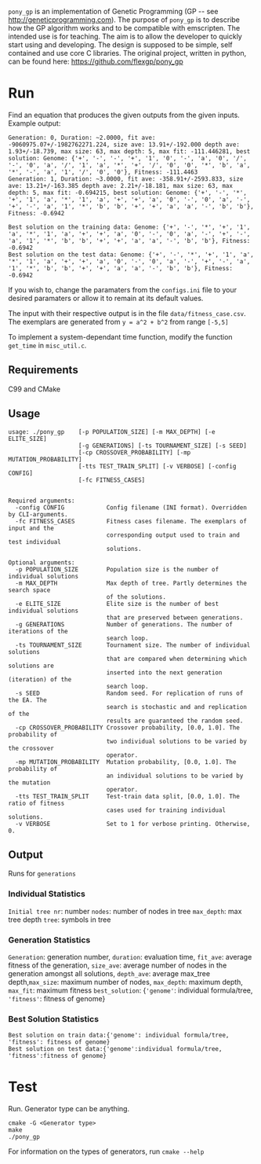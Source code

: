 
`pony_gp` is an implementation of Genetic Programming (GP -- see <http://geneticprogramming.com>).
The purpose of `pony_gp` is to describe how the GP algorithm works and to be compatible with
emscripten. The intended use is for teaching. The aim is to allow the developer to quickly
start using and developing. The design is supposed to be simple, self contained and use core
C libraries. The original project, written in python, can be found here:
https://github.com/flexgp/pony_gp

# Run

Find an equation that produces the given outputs from the given inputs.
Example output:
```
Generation: 0, Duration: ~2.0000, fit ave: -9060975.07+/-1982762271.224, size ave: 13.91+/-192.000 depth ave: 1.93+/-18.739, max size: 63, max depth: 5, max fit: -111.446281, best solution: Genome: {'+', '-', '-', '+', '1', '0', '-', 'a', '0', '/', '-', '0', 'a', '/', '1', 'a', '*', '+', '/', '0', '0', '*', 'b', 'a', '*', '-', 'a', '1', '/', '0', '0'}, Fitness: -111.4463
Generation: 1, Duration: ~3.0000, fit ave: -358.91+/-2593.833, size ave: 13.21+/-163.385 depth ave: 2.21+/-18.181, max size: 63, max depth: 5, max fit: -0.694215, best solution: Genome: {'+', '-', '*', '+', '1', 'a', '*', '1', 'a', '+', '+', 'a', '0', '-', '0', 'a', '-', '+', '-', 'a', '1', '*', 'b', 'b', '+', '+', 'a', 'a', '-', 'b', 'b'}, Fitness: -0.6942

Best solution on the training data: Genome: {'+', '-', '*', '+', '1', 'a', '*', '1', 'a', '+', '+', 'a', '0', '-', '0', 'a', '-', '+', '-', 'a', '1', '*', 'b', 'b', '+', '+', 'a', 'a', '-', 'b', 'b'}, Fitness: -0.6942
Best solution on the test data: Genome: {'+', '-', '*', '+', '1', 'a', '*', '1', 'a', '+', '+', 'a', '0', '-', '0', 'a', '-', '+', '-', 'a', '1', '*', 'b', 'b', '+', '+', 'a', 'a', '-', 'b', 'b'}, Fitness: -0.6942
```

If you wish to,
change the paramaters from the `configs.ini` file to your desired
paramaters or allow it to remain at its default values.

The input with their respective output is in the file `data/fitness_case.csv`. The
exemplars are generated from `y = a^2 + b^2` from range `[-5,5]`

To implement a system-dependant time function, modify the function `get_time` in `misc_util.c`.

## Requirements

C99 and CMake

## Usage
```
usage: ./pony_gp    [-p POPULATION_SIZE] [-m MAX_DEPTH] [-e ELITE_SIZE]
                    [-g GENERATIONS] [-ts TOURNAMENT_SIZE] [-s SEED]
                    [-cp CROSSOVER_PROBABILITY] [-mp MUTATION_PROBABILITY]
                    [-tts TEST_TRAIN_SPLIT] [-v VERBOSE] [-config CONFIG]
                    [-fc FITNESS_CASES]


Required arguments:
  -config CONFIG            Config filename (INI format). Overridden by CLI-arguments.
  -fc FITNESS_CASES         Fitness cases filename. The exemplars of input and the
                            corresponding output used to train and test individual
                            solutions.

Optional arguments:
  -p POPULATION_SIZE        Population size is the number of individual solutions
  -m MAX_DEPTH              Max depth of tree. Partly determines the search space
                            of the solutions.
  -e ELITE_SIZE             Elite size is the number of best individual solutions
                            that are preserved between generations.
  -g GENERATIONS            Number of generations. The number of iterations of the
                            search loop.
  -ts TOURNAMENT_SIZE       Tournament size. The number of individual solutions
                            that are compared when determining which solutions are
                            inserted into the next generation (iteration) of the
                            search loop.
  -s SEED                   Random seed. For replication of runs of the EA. The
                            search is stochastic and and replication of the
                            results are guaranteed the random seed.
  -cp CROSSOVER_PROBABILITY Crossover probability, [0.0, 1.0]. The probability of
                            two individual solutions to be varied by the crossover
                            operator.
  -mp MUTATION_PROBABILITY  Mutation probability, [0.0, 1.0]. The probability of
                            an individual solutions to be varied by the mutation
                            operator.
  -tts TEST_TRAIN_SPLIT     Test-train data split, [0.0, 1.0]. The ratio of fitness
                            cases used for training individual solutions.
  -v VERBOSE                Set to 1 for verbose printing. Otherwise, 0.
```

## Output
Runs for `generations`

### Individual Statistics

`Initial tree nr`: number `nodes`: number of nodes in tree `max_depth`: max tree depth `tree`: symbols in tree

### Generation Statistics
`Generation`: generation number, `duration`: evaluation time, `fit_ave`: average fitness of the generation, `size_ave`: average number of nodes in the generation amongst all solutions, `depth_ave`: average max_tree depth,`max_size`: maximum number of nodes, `max_depth`: maximum depth, `max_fit`: maximum fitness `best_solution`: {`'genome'`: individual formula/tree, `'fitness'`: fitness of genome}


### Best Solution Statistics
```
Best solution on train data:{'genome': individual formula/tree, 'fitness': fitness of genome}
Best solution on test data:{'genome':individual formula/tree, 'fitness':fitness of genome}
```

# Test
Run. Generator type can be anything.
```
cmake -G <Generator type>
make
./pony_gp
```
For information on the types of generators, run `cmake --help`

